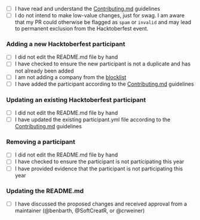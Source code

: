 - [ ] I have read and understand the [Contributing.md](../blob/master/CONTRIBUTING.md) guidelines
- [ ] I do not intend to make low-value changes, just for swag. I am aware that my PR could otherwise be flagged as `spam` or `invalid` and may lead to permanent exclusion from the Hacktoberfest event.

### Adding a new Hacktoberfest participant

- [ ] I did not edit the README.md file by hand
- [ ] I have checked to ensure the new participant is not a duplicate and has not already been added
- [ ] I am not adding a company from the [blocklist](../blob/master/.gitignore)
- [ ] I have added the participant according to the [Contributing.md](../blob/master/CONTRIBUTING.md) guidelines

### Updating an existing Hacktoberfest participant

- [ ] I did not edit the README.md file by hand
- [ ] I have updated the existing participant.yml file according to the [Contributing.md](../blob/master/CONTRIBUTING.md) guidelines

### Removing a participant
- [ ] I did not edit the README.md file by hand
- [ ] I have checked to ensure the participant is not participating this year
- [ ] I have provided evidence that the participant is not participating this year

### Updating the README.md

- [ ] I have discussed the proposed changes and received approval from a maintainer (@benbarth, @SoftCreatR, or @crweiner)
